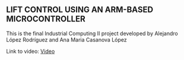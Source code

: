 ## LIFT CONTROL USING AN ARM-BASED MICROCONTROLLER
This is the final Industrial Computing II project developed by Alejandro López Rodríguez and Ana Maria Casanova López

Link to video: [Video](https://www.youtube.com/watch?v=KtsXlKJ0ibM)
